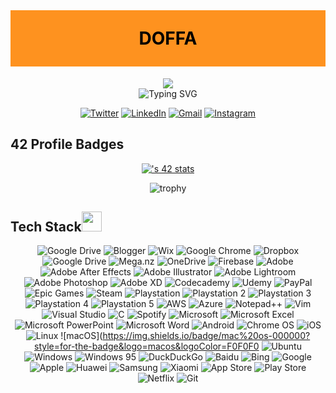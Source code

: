 <p ><h1 align="center" style="color:#000; background: #fe921f;line-height: 90px;margin-top:40px" >DOFFA</h1></p>
<p align="center">  
<img src="https://64.media.tumblr.com/649c4e0a415a87e9d93ea661151c0857/4bdcb6fc9a541bc9-8f/s540x810/dec84eafe22fde61da550bbc86a7ddf955013d91.gifv"><br>
<img src="https://readme-typing-svg.herokuapp.com?font=Fira+Code&pause=1000&color=eb9ca2&center=true&width=500&vCenter=true&lines=Welcome+to+my+Github+Profile;I'm+DOFFA;I'm+studying+Computer+Engineering+at+1337" alt="Typing SVG" />
</p>

<div align ="center">

[![Twitter](https://img.shields.io/badge/Twitter-%231DA1F2.svg?style=for-the-badge&logo=Twitter&logoColor=white&link=https://twitter.com/doooffy)](https://twitter.com/doooffy)
[![LinkedIn](https://img.shields.io/badge/linkedin-%230077B5.svg?style=for-the-badge&logo=linkedin&logoColor=white)](https://www.linkedin.com/in/*****/)
[![Gmail](https://img.shields.io/badge/Gmail-D14836?style=for-the-badge&logo=gmail&logoColor=white&link=mailto:hossam.dagdag@gmail.com)](mailto:hossam.dagdag@gmail.com)
[![Instagram](https://img.shields.io/badge/Instagram-%23E4405F.svg?style=for-the-badge&logo=Instagram&logoColor=white&link=https://www.instagram.com/_doffa/)](https://www.instagram.com/_doffa/)

</div>

##  42 Profile Badges

 <div align="center">

[![<username>'s 42 stats](https://badge.mediaplus.ma/levi/hdagdagu)](https://github.com/aechaoub/badge42)
 
 
![trophy](https://github-profile-trophy.vercel.app/?username=doffa-D)
 
 
 </div>

## Tech Stack<img src = "https://media2.giphy.com/media/QssGEmpkyEOhBCb7e1/giphy.gif?cid=ecf05e47a0n3gi1bfqntqmob8g9aid1oyj2wr3ds3mg700bl&rid=giphy.gif" width = 32px > 

<div align ="center">
 
 
![Google Drive](https://img.shields.io/badge/Google%20Drive-4285F4?style=for-the-badge&logo=googledrive&logoColor=white)
![Blogger](https://img.shields.io/badge/Blogger-FF5722?style=for-the-badge&logo=blogger&logoColor=white)
![Wix](https://img.shields.io/badge/wix-000?style=for-the-badge&logo=wix&logoColor=white)
![Google Chrome](https://img.shields.io/badge/Google%20Chrome-4285F4?style=for-the-badge&logo=GoogleChrome&logoColor=white)
 ![Dropbox](https://img.shields.io/badge/Dropbox-%233B4D98.svg?style=for-the-badge&logo=Dropbox&logoColor=white)
 ![Google Drive](https://img.shields.io/badge/Google%20Drive-4285F4?style=for-the-badge&logo=googledrive&logoColor=white)
 ![Mega.nz](https://img.shields.io/badge/Mega-%23D90007.svg?style=for-the-badge&logo=Mega&logoColor=white)
 ![OneDrive](https://img.shields.io/badge/OneDrive-0078D4.svg?style=for-the-badge&logo=microsoftonedrive&logoColor=white)
 ![Firebase](https://img.shields.io/badge/Firebase-039BE5?style=for-the-badge&logo=Firebase&logoColor=white)
 ![Adobe](https://img.shields.io/badge/adobe-%23FF0000.svg?style=for-the-badge&logo=adobe&logoColor=white)
 ![Adobe After Effects](https://img.shields.io/badge/Adobe%20After%20Effects-9999FF.svg?style=for-the-badge&logo=Adobe%20After%20Effects&logoColor=white)
 ![Adobe Illustrator](https://img.shields.io/badge/adobe%20illustrator-%23FF9A00.svg?style=for-the-badge&logo=adobe%20illustrator&logoColor=white)
 ![Adobe Lightroom](https://img.shields.io/badge/Adobe%20Lightroom-31A8FF.svg?style=for-the-badge&logo=Adobe%20Lightroom&logoColor=white)
 ![Adobe Photoshop](https://img.shields.io/badge/adobe%20photoshop-%2331A8FF.svg?style=for-the-badge&logo=adobe%20photoshop&logoColor=white)
 ![Adobe XD](https://img.shields.io/badge/Adobe%20XD-470137?style=for-the-badge&logo=Adobe%20XD&logoColor=#FF61F6)
 ![Codecademy](https://img.shields.io/badge/Codecademy-FFF0E5?style=for-the-badge&logo=codecademy&logoColor=1F243A)
 ![Udemy](https://img.shields.io/badge/Udemy-A435F0?style=for-the-badge&logo=Udemy&logoColor=white)
 ![PayPal](https://img.shields.io/badge/PayPal-00457C?style=for-the-badge&logo=paypal&logoColor=white)
 ![Epic Games](https://img.shields.io/badge/epicgames-%23313131.svg?style=for-the-badge&logo=epicgames&logoColor=white)
 ![Steam](https://img.shields.io/badge/steam-%23000000.svg?style=for-the-badge&logo=steam&logoColor=white)
 ![Playstation](https://img.shields.io/badge/Playstation-003791?style=for-the-badge&logo=playstation&logoColor=white)
 ![Playstation 2](https://img.shields.io/badge/Playstation%202-003791?style=for-the-badge&logo=playstation-2&logoColor=white)
 ![Playstation 3](https://img.shields.io/badge/Playstation%203-003791?style=for-the-badge&logo=playstation-3&logoColor=white)
 ![Playstation 4](https://img.shields.io/badge/Playstation%204-003791?style=for-the-badge&logo=playstation-4&logoColor=white)
 ![Playstation 5](https://img.shields.io/badge/Playstation%205-003791?style=for-the-badge&logo=playstation-5&logoColor=white)
 ![AWS](https://img.shields.io/badge/AWS-%23FF9900.svg?style=for-the-badge&logo=amazon-aws&logoColor=white)
 ![Azure](https://img.shields.io/badge/azure-%230072C6.svg?style=for-the-badge&logo=microsoftazure&logoColor=white) 
 ![Notepad++](https://img.shields.io/badge/Notepad++-90E59A.svg?style=for-the-badge&logo=notepad%2b%2b&logoColor=black)
 ![Vim](https://img.shields.io/badge/VIM-%2311AB00.svg?style=for-the-badge&logo=vim&logoColor=white)
 ![Visual Studio](https://img.shields.io/badge/Visual%20Studio-5C2D91.svg?style=for-the-badge&logo=visual-studio&logoColor=white)
 ![C](https://img.shields.io/badge/c-%2300599C.svg?style=for-the-badge&logo=c&logoColor=white)
 ![Spotify](https://img.shields.io/badge/Spotify-1ED760?style=for-the-badge&logo=spotify&logoColor=white)
 ![Microsoft](https://img.shields.io/badge/Microsoft-0078D4?style=for-the-badge&logo=microsoft&logoColor=white)
 ![Microsoft Excel](https://img.shields.io/badge/Microsoft_Excel-217346?style=for-the-badge&logo=microsoft-excel&logoColor=white)
 ![Microsoft PowerPoint](https://img.shields.io/badge/Microsoft_PowerPoint-B7472A?style=for-the-badge&logo=microsoft-powerpoint&logoColor=white)
 ![Microsoft Word](https://img.shields.io/badge/Microsoft_Word-2B579A?style=for-the-badge&logo=microsoft-word&logoColor=white)
 ![Android](https://img.shields.io/badge/Android-3DDC84?style=for-the-badge&logo=android&logoColor=white)
 ![Chrome OS](https://img.shields.io/badge/chrome%20os-3d89fc?style=for-the-badge&logo=google%20chrome&logoColor=white)
 ![iOS](https://img.shields.io/badge/iOS-000000?style=for-the-badge&logo=ios&logoColor=white)
 ![Linux](https://img.shields.io/badge/Linux-FCC624?style=for-the-badge&logo=linux&logoColor=black)
 ![macOS](https://img.shields.io/badge/mac%20os-000000?style=for-the-badge&logo=macos&logoColor=F0F0F0
 ![Ubuntu](https://img.shields.io/badge/Ubuntu-E95420?style=for-the-badge&logo=ubuntu&logoColor=white)
 ![Windows](https://img.shields.io/badge/Windows-0078D6?style=for-the-badge&logo=windows&logoColor=white)
 ![Windows 95](https://img.shields.io/badge/Windows%2095-008484?style=for-the-badge&logo=windows95&logoColor=white)
 ![DuckDuckGo](https://img.shields.io/badge/DuckDuckGo-DE5833?style=for-the-badge&logo=DuckDuckGo&logoColor=white)
 ![Baidu](https://img.shields.io/badge/Baidu-2932E1?style=for-the-badge&logo=Baidu&logoColor=white)
 ![Bing](https://img.shields.io/badge/Microsoft%20Bing-258FFA?style=for-the-badge&logo=Microsoft%20Bing&logoColor=white)
 ![Google](https://img.shields.io/badge/google-4285F4?style=for-the-badge&logo=google&logoColor=white)
 ![Apple](https://img.shields.io/badge/Apple-%23000000.svg?style=for-the-badge&logo=apple&logoColor=white)
 ![Huawei](https://img.shields.io/badge/Huawei-%23FF0000.svg?style=for-the-badge&logo=huawei&logoColor=white)
 ![Samsung](https://img.shields.io/badge/Samsung-%231428A0.svg?style=for-the-badge&logo=samsung&logoColor=white)
 ![Xiaomi](https://img.shields.io/badge/Xiaomi-%23FF6900.svg?style=for-the-badge&logo=xiaomi&logoColor=white)
 ![App Store](https://img.shields.io/badge/App_Store-0D96F6?style=for-the-badge&logo=app-store&logoColor=white)
 ![Play Store](https://img.shields.io/badge/Google_Play-414141?style=for-the-badge&logo=google-play&logoColor=white)
 ![Netflix](https://img.shields.io/badge/Netflix-E50914?style=for-the-badge&logo=netflix&logoColor=white)
  ![Git](https://img.shields.io/badge/git-%23F05033.svg?style=for-the-badge&logo=git&logoColor=white)

 </div>
<!--
**doffa-D/doffa-D** is a ✨ _special_ ✨ repository because its `README.md` (this file) appears on your GitHub profile.

Here are some ideas to get you started:

- 🔭 I’m currently working on ...
- 🌱 I’m currently learning ...
- 👯 I’m looking to collaborate on ...
- 🤔 I’m looking for help with ...
- 💬 Ask me about ...
- 📫 How to reach me: ...
- 😄 Pronouns: ...
- ⚡ Fun fact: ...
-->
